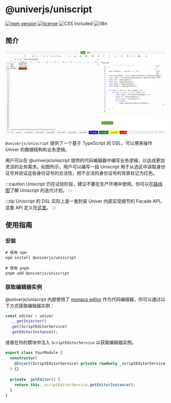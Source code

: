 # @univerjs/uniscript

[![npm version](https://img.shields.io/npm/v/@univerjs/uniscript)](https://npmjs.org/package/@univerjs/uniscript)
[![license](https://img.shields.io/npm/l/@univerjs/uniscript)](https://img.shields.io/npm/l/@univerjs/uniscript)
![CSS Included](https://img.shields.io/badge/CSS_Included-blue?logo=CSS3)
![i18n](https://img.shields.io/badge/zh--CN%20%7C%20en--US-cornflowerblue?label=i18n)

## 简介

![](./assets/uniscript.jpeg)

`@univerjs/uniscript` 提供了一个基于 TypeScript 的 DSL，可以用来操作 Univer 的数据结构和业务逻辑。

用户可以在 @univerjs/uniscript 提供的代码编辑器中编写业务逻辑，以达成更加灵活的业务需求。如图所示，用户可以编写一段 Uniscript 用于从选区中读取身份证号并验证这些身份证号的合法性，把不合法的身份证号的背景标记为红色。

:::caution
Uniscript 仍在试验阶段，建议不要在生产环境中使用。你可以在[路线图](https://univer.ai/guides/roadmap/)了解 Uniscript 的迭代计划。
:::

:::tip
Uniscript 的 DSL 实际上是一套封装 Univer 内部实现细节的 Facade API，这套 API 定义在[这里](https://univer.ai/en-us/guides/facade/)。
:::

## 使用指南

### 安装

```shell
# 使用 npm
npm install @univerjs/uniscript

# 使用 pnpm
pnpm add @univerjs/uniscript
```

### 获取编辑器实例

@univerjs/uniscript 内部使用了 [monaco editor](https://microsoft.github.io/monaco-editor/) 作为代码编辑器，你可以通过以下方式获取编辑器实例：

```ts
const editor = univer
  .__getInjector()
  .get(ScriptEditorService)
  .getEditorInstance();
```

或者在你的模块中注入 `ScriptEditorService` 以获取编辑器实例。

```ts
export class YourModule {
  constructor(
    @Inject(ScriptEditorService) private readonly _scriptEditorService
  ) {}

  private _getEditor() {
    return this._scriptEditorService.getEditorInstance();
  }
}
```
